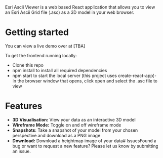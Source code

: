 Esri Ascii Viewer is a web based React application that allows you to view an Esri Ascii Grid file (.asc) as a 3D model in your web browser.

# Getting started
You can view a live demo over at [TBA]

To get the frontend running locally:
- Clone this repo
- npm install to install all required dependencies
- npm start to start the local server (this project uses create-react-app)- In the browser window that opens, click open and select the .asc file to view

# Features
- **3D Visualisation:** View your data as an interactive 3D model
- **Wireframe Mode:** Toggle on and off wireframe mode
- **Snapshots:** Take a snapshot of your model from your chosen perspective and download as a PNG image
- **Download:** Download a heightmap image of your data# IssuesFound a bug or want to request a new feature? Please let us know by submitting an issue.
